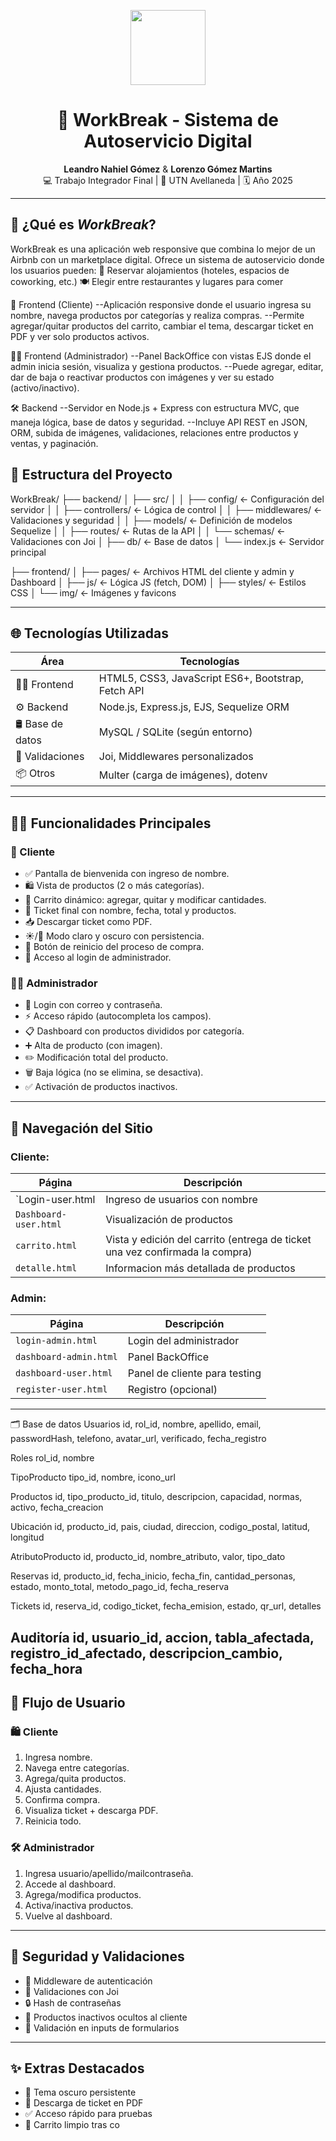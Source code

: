 <p align="center">
  <img src="https://cdn-icons-png.flaticon.com/512/149/149071.png" width="120"/>
</p>

<h1 align="center">🚀 WorkBreak - Sistema de Autoservicio Digital</h1>

<p align="center">
  <strong>Leandro Nahiel Gómez</strong> & <strong>Lorenzo Gómez Martins</strong><br/>
  💻 Trabajo Integrador Final | 🏫 UTN Avellaneda | 🗓️ Año 2025
</p>

---

## 🎯 ¿Qué es *WorkBreak*?

WorkBreak es una aplicación web responsive que combina lo mejor de un Airbnb con un marketplace digital. Ofrece un sistema de autoservicio donde los usuarios pueden:
🏨 Reservar alojamientos (hoteles, espacios de coworking, etc.)
🍽️ Elegir entre restaurantes y lugares para comer

📲 Frontend (Cliente)
--Aplicación responsive donde el usuario ingresa su nombre, navega productos por categorías y realiza compras.
--Permite agregar/quitar productos del carrito, cambiar el tema, descargar ticket en PDF y ver solo productos activos.

🧑‍💼 Frontend (Administrador)
--Panel BackOffice con vistas EJS donde el admin inicia sesión, visualiza y gestiona productos.
--Puede agregar, editar, dar de baja o reactivar productos con imágenes y ver su estado (activo/inactivo).

🛠️ Backend
--Servidor en Node.js + Express con estructura MVC, que maneja lógica, base de datos y seguridad.
--Incluye API REST en JSON, ORM, subida de imágenes, validaciones, relaciones entre productos y ventas, y paginación.

## 🧱 Estructura del Proyecto
WorkBreak/
├── backend/
│   ├── src/
│   │   ├── config/         ← Configuración del servidor
│   │   ├── controllers/    ← Lógica de control
│   │   ├── middlewares/    ← Validaciones y seguridad
│   │   ├── models/         ← Definición de modelos Sequelize
│   │   ├── routes/         ← Rutas de la API
│   │   └── schemas/        ← Validaciones con Joi
│   ├── db/                 ← Base de datos
│   └── index.js            ← Servidor principal

├── frontend/
│   ├── pages/              ← Archivos HTML del cliente y admin y Dashboard
│   ├── js/                 ← Lógica JS (fetch, DOM)
│   ├── styles/             ← Estilos CSS
│   └── img/                ← Imágenes y favicons



---

## 🌐 Tecnologías Utilizadas

| Área | Tecnologías |
|------|-------------|
| 🧑‍🎨 Frontend | HTML5, CSS3, JavaScript ES6+, Bootstrap, Fetch API |
| ⚙️ Backend | Node.js, Express.js, EJS, Sequelize ORM |
| 🛢️ Base de datos | MySQL / SQLite (según entorno) |
| 🧪 Validaciones | Joi, Middlewares personalizados |
| 📦 Otros | Multer (carga de imágenes), dotenv |

---

## 🧑‍💻 Funcionalidades Principales

### 👥 Cliente

- ✅ Pantalla de bienvenida con ingreso de nombre.
- 🛍️ Vista de productos (2 o más categorías).
- 🛒 Carrito dinámico: agregar, quitar y modificar cantidades.
- 📄 Ticket final con nombre, fecha, total y productos.
- 📥 Descargar ticket como PDF.
- ☀️/🌙 Modo claro y oscuro con persistencia.
- 🔁 Botón de reinicio del proceso de compra.
- 🔗 Acceso al login de administrador.

### 🧑‍🏫 Administrador

- 🔐 Login con correo y contraseña.
- ⚡ Acceso rápido (autocompleta los campos).
- 📋 Dashboard con productos divididos por categoría.
- ➕ Alta de producto (con imagen).
- ✏️ Modificación total del producto.
- 🗑️ Baja lógica (no se elimina, se desactiva).
- ✅ Activación de productos inactivos.

---

## 🧭 Navegación del Sitio

### Cliente:
| Página | Descripción |
|--------|-------------|
| `Login-user.html | Ingreso de usuarios con nombre |
| `Dashboard-user.html` | Visualización de productos |
| `carrito.html` | Vista y edición del carrito (entrega de ticket una vez confirmada la compra) |
| `detalle.html` | Informacion más detallada de productos |

### Admin:
| Página | Descripción |
|--------|-------------|
| `login-admin.html` | Login del administrador |
| `dashboard-admin.html` | Panel BackOffice |
| `dashboard-user.html` | Panel de cliente para testing |
| `register-user.html` | Registro (opcional) |

---

🗂️ Base de datos
Usuarios
id, rol_id, nombre, apellido, email, passwordHash, telefono, avatar_url, verificado, fecha_registro

Roles
rol_id, nombre

TipoProducto
tipo_id, nombre, icono_url

Productos
id, tipo_producto_id, titulo, descripcion, capacidad, normas, activo, fecha_creacion

Ubicación
id, producto_id, pais, ciudad, direccion, codigo_postal, latitud, longitud

AtributoProducto
id, producto_id, nombre_atributo, valor, tipo_dato

Reservas
id, producto_id, fecha_inicio, fecha_fin, cantidad_personas, estado, monto_total, metodo_pago_id, fecha_reserva

Tickets
id, reserva_id, codigo_ticket, fecha_emision, estado, qr_url, detalles

Auditoría
id, usuario_id, accion, tabla_afectada, registro_id_afectado, descripcion_cambio, fecha_hora
---

## 🔁 Flujo de Usuario

### 🛍️ Cliente

1. Ingresa nombre.
2. Navega entre categorías.
3. Agrega/quita productos.
4. Ajusta cantidades.
5. Confirma compra.
6. Visualiza ticket + descarga PDF.
7. Reinicia todo.

### 🛠️ Administrador

1. Ingresa usuario/apellido/mailcontraseña.
2. Accede al dashboard.
3. Agrega/modifica productos.
4. Activa/inactiva productos.
5. Vuelve al dashboard.

---

## 🔐 Seguridad y Validaciones

- 🧱 Middleware de autenticación
- 🧼 Validaciones con Joi
- 🔒 Hash de contraseñas
- 🚫 Productos inactivos ocultos al cliente
- 🧪 Validación en inputs de formularios

---

## ✨ Extras Destacados

- 🎨 Tema oscuro persistente
- 🧾 Descarga de ticket en PDF
- ✅ Acceso rápido para pruebas
- 🧼 Carrito limpio tras co

